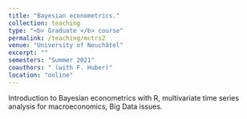 ```yaml
---
title: "Bayesian econometrics."
collection: teaching
type: "<b> Graduate </b> course"
permalink: /teaching/mctrs2
venue: "University of Neuchâtel"
excerpt: ""
semesters: "Summer 2021"
coauthors: " (with F. Huber)"
location: "online"
---
```


Introduction to Bayesian econometrics with R, multivariate time series analysis for macroeconomics, Big Data issues. 
